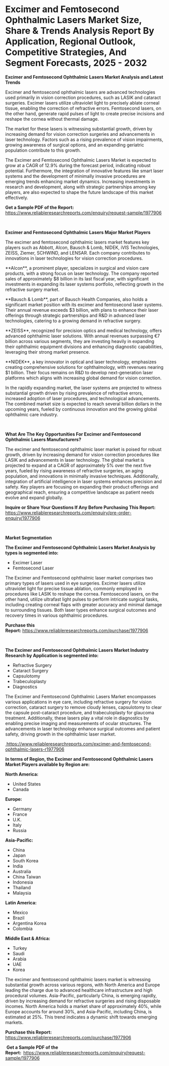 <p><h1>Excimer and Femtosecond Ophthalmic Lasers Market Size, Share & Trends Analysis Report By Application, Regional Outlook, Competitive Strategies, And Segment Forecasts, 2025 - 2032</h1></p><p><strong>Excimer and Femtosecond Ophthalmic Lasers Market Analysis and Latest Trends</strong></p>
<p><p>Excimer and femtosecond ophthalmic lasers are advanced technologies used primarily in vision correction procedures, such as LASIK and cataract surgeries. Excimer lasers utilize ultraviolet light to precisely ablate corneal tissue, enabling the correction of refractive errors. Femtosecond lasers, on the other hand, generate rapid pulses of light to create precise incisions and reshape the cornea without thermal damage. </p><p>The market for these lasers is witnessing substantial growth, driven by increasing demand for vision correction surgeries and advancements in laser technology. Factors such as a rising prevalence of vision impairments, growing awareness of surgical options, and an expanding geriatric population contribute to this growth. </p><p>The Excimer and Femtosecond Ophthalmic Lasers Market is expected to grow at a CAGR of 12.9% during the forecast period, indicating robust potential. Furthermore, the integration of innovative features like smart laser systems and the development of minimally invasive procedures are emerging trends enhancing market dynamics. Increasing investments in research and development, along with strategic partnerships among key players, are also expected to shape the future landscape of this market effectively.</p></p>
<p><strong>Get a Sample PDF of the Report:&nbsp;</strong> <a href="https://www.reliableresearchreports.com/enquiry/request-sample/1977906?utm_campaign=2245&utm_medium=2&utm_source=Github&utm_content=ia&utm_term=13042025&utm_id=excimer-and-femtosecond-ophthalmic-lasers">https://www.reliableresearchreports.com/enquiry/request-sample/1977906</a></p>
<p>&nbsp;</p>
<p><strong>Excimer and Femtosecond Ophthalmic Lasers Major Market Players</strong></p>
<p><p>The excimer and femtosecond ophthalmic lasers market features key players such as Abbott, Alcon, Bausch & Lomb, NIDEK, iVIS Technologies, ZEISS, Ziemer, SCHWIND, and LENSAR. Each company contributes to innovations in laser technologies for vision correction procedures.</p><p>**Alcon**, a prominent player, specializes in surgical and vision care products, with a strong focus on laser technology. The company reported sales of approximately $8 billion in its last fiscal year, with significant investments in expanding its laser systems portfolio, reflecting growth in the refractive surgery market.</p><p>**Bausch & Lomb**, part of Bausch Health Companies, also holds a significant market position with its excimer and femtosecond laser systems. Their annual revenue exceeds $3 billion, with plans to enhance their laser offerings through strategic partnerships and R&D in advanced laser technologies, catering to a growing demand in refractive surgery.</p><p>**ZEISS**, recognized for precision optics and medical technology, offers advanced ophthalmic laser solutions. With annual revenues surpassing €7 billion across various segments, they are investing heavily in expanding their ophthalmic equipment divisions and enhancing diagnostic capabilities, leveraging their strong market presence.</p><p>**NIDEK**, a key innovator in optical and laser technology, emphasizes creating comprehensive solutions for ophthalmology, with revenues nearing $1 billion. Their focus remains on R&D to develop next-generation laser platforms which aligns with increasing global demand for vision correction.</p><p>In the rapidly expanding market, the laser systems are projected to witness substantial growth driven by rising prevalence of refractive errors, increased adoption of laser procedures, and technological advancements. The combined market size is expected to reach several billion dollars in the upcoming years, fueled by continuous innovation and the growing global ophthalmic care industry.</p></p>
<p>&nbsp;</p>
<p><strong>What Are The Key Opportunities For Excimer and Femtosecond Ophthalmic Lasers Manufacturers?</strong></p>
<p><p>The excimer and femtosecond ophthalmic laser market is poised for robust growth, driven by increasing demand for vision correction procedures like LASIK and advancements in laser technology. The global market is projected to expand at a CAGR of approximately 5% over the next five years, fueled by rising awareness of refractive surgeries, an aging population, and innovations in minimally invasive techniques. Additionally, integration of artificial intelligence in laser systems enhances precision and safety. Key players are focusing on expanding their product offerings and geographical reach, ensuring a competitive landscape as patient needs evolve and expand globally.</p></p>
<p><strong>Inquire or Share Your Questions If Any Before Purchasing This Report:</strong> <a href="https://www.reliableresearchreports.com/enquiry/pre-order-enquiry/1977906?utm_campaign=2245&utm_medium=2&utm_source=Github&utm_content=ia&utm_term=13042025&utm_id=excimer-and-femtosecond-ophthalmic-lasers">https://www.reliableresearchreports.com/enquiry/pre-order-enquiry/1977906</a></p>
<p>&nbsp;</p>
<p><strong>Market Segmentation</strong></p>
<p><strong>The Excimer and Femtosecond Ophthalmic Lasers Market Analysis by types is segmented into:</strong></p>
<p><ul><li>Excimer Laser</li><li>Femtosecond Laser</li></ul></p>
<p><p>The Excimer and Femtosecond ophthalmic laser market comprises two primary types of lasers used in eye surgeries. Excimer lasers utilize ultraviolet light for precise tissue ablation, commonly employed in procedures like LASIK to reshape the cornea. Femtosecond lasers, on the other hand, utilize ultrafast light pulses to perform intricate surgical tasks, including creating corneal flaps with greater accuracy and minimal damage to surrounding tissues. Both laser types enhance surgical outcomes and recovery times in various ophthalmic procedures.</p></p>
<p><strong>Purchase this Report:&nbsp;</strong><a href="https://www.reliableresearchreports.com/purchase/1977906?utm_campaign=2245&utm_medium=2&utm_source=Github&utm_content=ia&utm_term=13042025&utm_id=excimer-and-femtosecond-ophthalmic-lasers">https://www.reliableresearchreports.com/purchase/1977906</a></p>
<p>&nbsp;</p>
<p><strong>The Excimer and Femtosecond Ophthalmic Lasers Market Industry Research by Application is segmented into:</strong></p>
<p><ul><li>Refractive Surgery</li><li>Cataract Surgery</li><li>Capsulotomy</li><li>Trabeculoplasty</li><li>Diagnostics</li></ul></p>
<p><p>The Excimer and Femtosecond Ophthalmic Lasers Market encompasses various applications in eye care, including refractive surgery for vision correction, cataract surgery to remove cloudy lenses, capsulotomy to clear the capsule post-cataract procedure, and trabeculoplasty for glaucoma treatment. Additionally, these lasers play a vital role in diagnostics by enabling precise imaging and measurements of ocular structures. The advancements in laser technology enhance surgical outcomes and patient safety, driving growth in the ophthalmic laser market.</p></p>
<p><a href="https://www.reliableresearchreports.com/excimer-and-femtosecond-ophthalmic-lasers-r1977906?utm_campaign=2245&utm_medium=2&utm_source=Github&utm_content=ia&utm_term=13042025&utm_id=excimer-and-femtosecond-ophthalmic-lasers">&nbsp;https://www.reliableresearchreports.com/excimer-and-femtosecond-ophthalmic-lasers-r1977906</a></p>
<p><strong>In terms of Region, the Excimer and Femtosecond Ophthalmic Lasers Market Players available by Region are:</strong></p>
<p>
    <p> <strong> North America: </strong>
        <ul>
            <li>United States</li>
            <li>Canada</li>
        </ul>
        </p> 
    <p> <strong> Europe: </strong>
        <ul>
            <li>Germany</li>
            <li>France</li>
            <li>U.K.</li>
            <li>Italy</li>
            <li>Russia</li>
        </ul>
        </p> 
    <p> <strong> Asia-Pacific: </strong>
        <ul>
            <li>China</li>
            <li>Japan</li>
            <li>South Korea</li>
            <li>India</li>
            <li>Australia</li>
            <li>China Taiwan</li>
            <li>Indonesia</li>
            <li>Thailand</li>
            <li>Malaysia</li>
        </ul>
        </p> 
    <p> <strong> Latin America: </strong>
        <ul>
            <li>Mexico</li>
            <li>Brazil</li>
            <li>Argentina Korea</li>
            <li>Colombia</li>
        </ul>
        </p> 
    <p> <strong> Middle East & Africa: </strong>
        <ul>
            <li>Turkey</li>
            <li>Saudi</li>
            <li>Arabia</li>
            <li>UAE</li>
            <li>Korea</li>
        </ul>
    </p>
    </p>
<p><p>The excimer and femtosecond ophthalmic lasers market is witnessing substantial growth across various regions, with North America and Europe leading the charge due to advanced healthcare infrastructure and high procedural volumes. Asia-Pacific, particularly China, is emerging rapidly, driven by increasing demand for refractive surgeries and rising disposable incomes. North America holds a market share of approximately 40%, while Europe accounts for around 30%, and Asia-Pacific, including China, is estimated at 25%. This trend indicates a dynamic shift towards emerging markets.</p></p>
<p><strong>Purchase this Report: </strong><a href="https://www.reliableresearchreports.com/purchase/1977906?utm_campaign=2245&utm_medium=2&utm_source=Github&utm_content=ia&utm_term=13042025&utm_id=excimer-and-femtosecond-ophthalmic-lasers">https://www.reliableresearchreports.com/purchase/1977906</a></p>
<p>&nbsp;<strong>Get a Sample PDF of the Report:&nbsp;&nbsp;</strong><a href="https://www.reliableresearchreports.com/enquiry/request-sample/1977906?utm_campaign=2245&utm_medium=2&utm_source=Github&utm_content=ia&utm_term=13042025&utm_id=excimer-and-femtosecond-ophthalmic-lasers">https://www.reliableresearchreports.com/enquiry/request-sample/1977906</a></p>
<p><strong></strong></p>
<p><p></p><p></p><p></p></p>